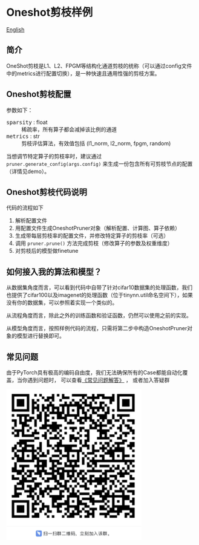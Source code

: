 # Oneshot剪枝样例
[English](README.md)

## 简介
OneShot剪枝是L1、L2、FPGM等结构化通道剪枝的统称（可以通过config文件中的metrics进行配置切换），是一种快速且通用性强的剪枝方案。

## Oneshot剪枝配置
参数如下：

<dl>
<dt><tt>sparsity</tt>  : float</dt>
<dd>稀疏率，所有算子都会减掉该比例的通道 </dd>
<dt><tt>metrics</tt>  : str</dt>
<dd>剪枝评估算法，有效值包括 (l1_norm, l2_norm, fpgm, random) </dd>
</dl>

当想调节特定算子的剪枝率时，建议通过 `pruner.generate_config(args.config)` 来生成一份包含所有可剪枝节点的配置（详情见demo）。

## Oneshot剪枝代码说明
代码的流程如下
1. 解析配置文件
2. 用配置文件生成OneshotPruner对象（解析配置、计算图、算子依赖）
3. 生成带每层剪枝率的配置文件，并修改特定算子的剪枝率（可选）
4. 调用 `pruner.prune()` 方法完成剪枝（修改算子的参数及权重维度）
5. 对剪枝后的模型做finetune

## 如何接入我的算法和模型？
从数据集角度而言，可以看到代码中自带了针对cifar10数据集的处理函数，我们也提供了cifar100以及imagenet的处理函数（位于tinynn.util命名空间下），如果没有你的数据集，可以参照着实现一个类似的。

从流程角度而言，除此之外的训练函数和验证函数，仍然可以使用之前的实现。

从模型角度而言，按照样例代码的流程，只需将第二步中构造OneshotPruner对象的模型进行替换即可。

## 常见问题

由于PyTorch具有极高的编码自由度，我们无法确保所有的Case都能自动化覆盖，当你遇到问题时，
可以查看[《常见问题解答》](../../../docs/FAQ_zh-CN.md) ， 或者加入答疑群

![img.png](../../../docs/qa.png)
